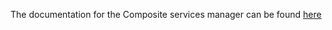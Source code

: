 The documentation for the Composite services manager can be found [here](https://assist-iot-enablers-documentation.readthedocs.io/en/latest/index.html) 